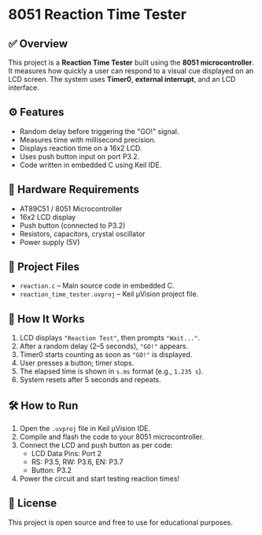 
# 8051 Reaction Time Tester

## ✅ Overview

This project is a **Reaction Time Tester** built using the **8051 microcontroller**. It measures how quickly a user can respond to a visual cue displayed on an LCD screen. The system uses **Timer0**, **external interrupt**, and an LCD interface.

## ⚙️ Features

- Random delay before triggering the "GO!" signal.
- Measures time with millisecond precision.
- Displays reaction time on a 16x2 LCD.
- Uses push button input on port P3.2.
- Code written in embedded C using Keil IDE.

## 🧰 Hardware Requirements

- AT89C51 / 8051 Microcontroller
- 16x2 LCD display
- Push button (connected to P3.2)
- Resistors, capacitors, crystal oscillator
- Power supply (5V)

## 📁 Project Files

- `reaction.c` – Main source code in embedded C.
- `reaction_time_tester.uvproj` – Keil µVision project file.

## 🔧 How It Works

1. LCD displays `"Reaction Test"`, then prompts `"Wait..."`.
2. After a random delay (2–5 seconds), `"GO!"` appears.
3. Timer0 starts counting as soon as `"GO!"` is displayed.
4. User presses a button; timer stops.
5. The elapsed time is shown in `s.ms` format (e.g., `1.235 s`).
6. System resets after 5 seconds and repeats.

## 🛠️ How to Run

1. Open the `.uvproj` file in Keil µVision IDE.
2. Compile and flash the code to your 8051 microcontroller.
3. Connect the LCD and push button as per code:
   - LCD Data Pins: Port 2
   - RS: P3.5, RW: P3.6, EN: P3.7
   - Button: P3.2
4. Power the circuit and start testing reaction times!


## 📜 License

This project is open source and free to use for educational purposes.
